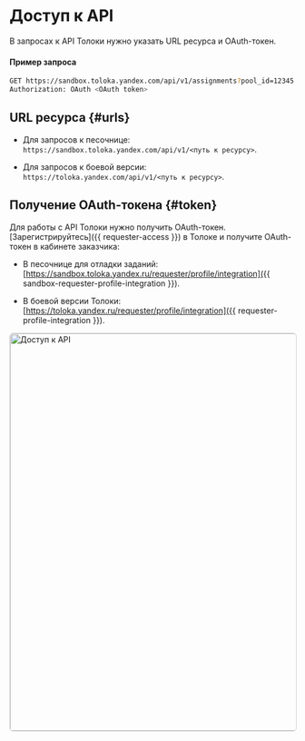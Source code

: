 # Доступ к API

В запросах к API Толоки нужно указать URL ресурса и OAuth-токен.

#### Пример запроса

```bash
GET https://sandbox.toloka.yandex.com/api/v1/assignments?pool_id=12345
Authorization: OAuth <OAuth token>
```

## URL ресурса {#urls}

- Для запросов к песочнице: `https://sandbox.toloka.yandex.com/api/v1/<путь к ресурсу>`.

- Для запросов к боевой версии: `https://toloka.yandex.com/api/v1/<путь к ресурсу>`.

## Получение OAuth-токена {#token}

Для работы с API Толоки нужно получить OAuth-токен. [Зарегистрируйтесь]({{ requester-access }}) в Толоке и получите OAuth-токен в кабинете заказчика:

- В песочнице для отладки заданий: [https://sandbox.toloka.yandex.ru/requester/profile/integration]({{ sandbox-requester-profile-integration }}).

- В боевой версии Толоки: [https://toloka.yandex.ru/requester/profile/integration]({{ requester-profile-integration }}).

<a target="_blank" href="https://yastatic.net/s3/doc-binary/src/toloka/ru/api/get-oauth-token.png"><img src="https://yastatic.net/s3/doc-binary/src/toloka/ru/api/get-oauth-token.png" alt="Доступ к API" style="border:1px solid #ccc;border-radius:6px;cursor:zoom-in;width:700px;" /></a>
